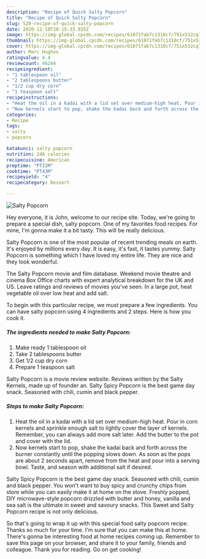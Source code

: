 ```yaml
---
description: "Recipe of Quick Salty Popcorn"
title: "Recipe of Quick Salty Popcorn"
slug: 520-recipe-of-quick-salty-popcorn
date: 2020-12-10T10:15:33.935Z
image: https://img-global.cpcdn.com/recipes/61071fab7c1310cf/751x532cq70/salty-popcorn-recipe-main-photo.jpg
thumbnail: https://img-global.cpcdn.com/recipes/61071fab7c1310cf/751x532cq70/salty-popcorn-recipe-main-photo.jpg
cover: https://img-global.cpcdn.com/recipes/61071fab7c1310cf/751x532cq70/salty-popcorn-recipe-main-photo.jpg
author: Marc Hughes
ratingvalue: 4.4
reviewcount: 46244
recipeingredient:
- "1 tablespoon oil"
- "2 tablespoons butter"
- "1/2 cup dry corn"
- "1 teaspoon salt"
recipeinstructions:
- "Heat the oil in a kadai with a lid set over medium-high heat. Pour in corn kernels and sprinkle enough salt to lightly cover the layer of kernels. Remember, you can always add more salt later. Add the butter to the pot and cover with the lid."
- "Now kernels start to pop, shake the kadai back and forth across the burner constantly until the popping slows down. As soon as the pops are about 2 seconds apart, remove from the heat and pour into a serving bowl. Taste, and season with additional salt if desired."
categories:
- Recipe
tags:
- salty
- popcorn

katakunci: salty popcorn 
nutrition: 248 calories
recipecuisine: American
preptime: "PT22M"
cooktime: "PT43M"
recipeyield: "4"
recipecategory: Dessert

---
```



![Salty Popcorn](https://img-global.cpcdn.com/recipes/61071fab7c1310cf/751x532cq70/salty-popcorn-recipe-main-photo.jpg)

Hey everyone, it is John, welcome to our recipe site. Today, we're going to prepare a special dish, salty popcorn. One of my favorites food recipes. For mine, I'm gonna make it a bit tasty. This will be really delicious.

Salty Popcorn is one of the most popular of recent trending meals on earth. It's enjoyed by millions every day. It is easy, it's fast, it tastes yummy. Salty Popcorn is something which I have loved my entire life. They are nice and they look wonderful.

The Salty Popcorn movie and film database. Weekend movie theatre and cinema Box Office charts with expert analytical breakdown for the UK and US. Leave ratings and reviews of movies you&#39;ve seen. In a large pot, heat vegetable oil over low heat and add salt.


To begin with this particular recipe, we must prepare a few ingredients. You can have salty popcorn using 4 ingredients and 2 steps. Here is how you cook it.

<!--inarticleads1-->

##### The ingredients needed to make Salty Popcorn:

1. Make ready 1 tablespoon oil
1. Take 2 tablespoons butter
1. Get 1/2 cup dry corn
1. Prepare 1 teaspoon salt


Salty Popcorn is a movie review website. Reviews written by the Salty Kernels, made up of founder an. Salty Spicy Popcorn is the best game day snack. Seasoned with chili, cumin and black pepper. 

<!--inarticleads2-->

##### Steps to make Salty Popcorn:

1. Heat the oil in a kadai with a lid set over medium-high heat. Pour in corn kernels and sprinkle enough salt to lightly cover the layer of kernels. Remember, you can always add more salt later. Add the butter to the pot and cover with the lid.
1. Now kernels start to pop, shake the kadai back and forth across the burner constantly until the popping slows down. As soon as the pops are about 2 seconds apart, remove from the heat and pour into a serving bowl. Taste, and season with additional salt if desired.


Salty Spicy Popcorn is the best game day snack. Seasoned with chili, cumin and black pepper. You won&#39;t want to buy spicy and crunchy chips from store while you can easily make it at home on the stove. Freshly popped, DIY microwave-style popcorn drizzled with butter and honey, vanilla and sea salt is the ultimate in sweet and savoury snacks. This Sweet and Salty Popcorn recipe is not only delicious. 

So that's going to wrap it up with this special food salty popcorn recipe. Thanks so much for your time. I'm sure that you can make this at home. There's gonna be interesting food at home recipes coming up. Remember to save this page on your browser, and share it to your family, friends and colleague. Thank you for reading. Go on get cooking!
